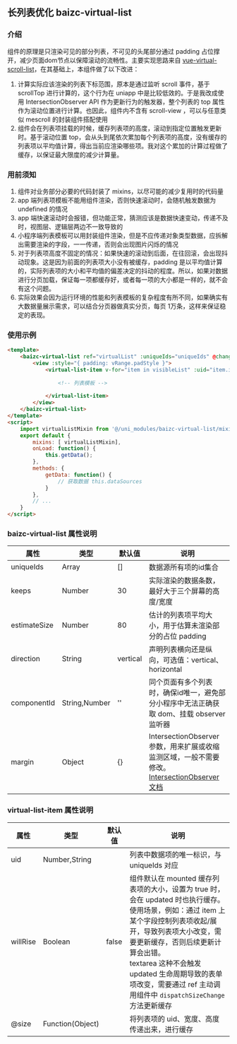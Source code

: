 ## 长列表优化 baizc-virtual-list

### 介绍
组件的原理是只渲染可见的部分列表，不可见的头尾部分通过 padding 占位撑开，减少页面dom节点以保障滚动的流畅性。主要实现思路来自 [vue-virtual-scroll-list](https://github.com/tangbc/vue-virtual-scroll-list/)，在其基础上，本组件做了以下改进：
1. 计算实际应该渲染的列表下标范围，原本是通过监听 scroll 事件，基于 scrollTop 进行计算的，这个行为在 uniapp 中是比较低效的。于是我改成使用 IntersectionObserver API 作为更新行为的触发器，整个列表的 top 属性作为滚动位置进行计算。也因此，组件内不含有 scroll-view ，可以与任意类似 mescroll 的封装组件搭配使用
2. 组件会在列表项挂载的时候，缓存列表项的高度，滚动到指定位置触发更新时。基于滚动位置 top，会从头到尾依次累加每个列表项的高度，没有缓存的列表项以平均值计算，得出当前应渲染哪些项。我对这个累加的计算过程做了缓存，以保证最大限度的减少计算量。

### 用前须知
1. 组件对业务部分必要的代码封装了 mixins，以尽可能的减少复用时的代码量
2. app 端列表项模板不能用组件渲染，否则快速滚动时，会随机触发数据为 undefined 的情况
2. app 端快速滚动时会报错，但功能正常，猜测应该是数据快速变动，传递不及时，视图层、逻辑层两边不一致导致的
3. 小程序端列表模板可以用封装组件渲染，但是不应传递对象类型数据，应拆解出需要渲染的字段，一一传递，否则会出现图片闪烁的情况
4. 对于列表项高度不固定的情况：如果快速的滚动到后面，在往回滚，会出现抖动现象。这是因为前面的列表项大小没有被缓存，padding 是以平均值计算的，实际列表项的大小和平均值的偏差决定的抖动的程度。所以，如果对数据进行分页加载，保证每一项都缓存好，或者每一项的大小都是一样的，就不会有这个问题。
5. 实际效果会因为运行环境的性能和列表模板的复杂程度有所不同，如果确实有大数据量展示需求，可以结合分页器做真实分页，每页 1万条，这样来保证稳定的表现。

### 使用示例
```html
<template>
	<baizc-virtual-list ref="virtualList" :uniqueIds="uniqueIds" @change="onRangeChange">
		<view :style="{ padding: vRange.padStyle }">
			<virtual-list-item v-for="item in visibleList" :uid="item.id" :key="item.id" @size="onEmitSize">
				
				<!-- 列表模板 -->
				
			</virtual-list-item>
		</view>
	</baizc-virtual-list>
</template>
<script>
	import virtualListMixin from '@/uni_modules/baizc-virtual-list/mixins/virtual-list.js';
	export default {
		mixins: [ virtualListMixin],
		onLoad: function() {
			this.getData();
		},
		methods: {
			getData: function() {
				// 获取数据 this.dataSources
			}
		},
		// ...
	}
</script>
```

### baizc-virtual-list 属性说明
|属性|类型|默认值|说明|
|--	|--	|--	|--	|
|uniqueIds |Array |[]	|数据源所有项的id集合	|
|keeps |Number |30	|实际渲染的数据条数，最好大于三个屏幕的高度/宽度	|
|estimateSize |Number |80	|估计的列表项平均大小，用于估算未渲染部分的占位 padding	|
|direction |String	|vertical	|声明列表横向还是纵向，可选值：vertical、horizontal	|
|componentId |String,Number	|''	|同个页面有多个列表时，确保id唯一，避免部分小程序中无法正确获取 dom、挂载 observer 监听器	|
|margin |Object |{}	|IntersectionObserver参数，用来扩展或收缩监测区域，一般不需要修改。[IntersectionObserver文档](https://uniapp.dcloud.io/api/ui/intersection-observer?id=intersectionobserver-%e5%af%b9%e8%b1%a1%e7%9a%84%e6%96%b9%e6%b3%95%e5%88%97%e8%a1%a8)	|

### virtual-list-item 属性说明
|属性|类型|默认值|说明|
|--	|--	|--	|--	|
|uid	|Number,String	|	|列表中数据项的唯一标识，与 uniqueIds 对应	|
|willRise	|Boolean	|false	|组件默认在 mounted 缓存列表项的大小，设置为 true 时，会在 updated 时也执行缓存。<br> 使用场景，例如：通过 item 上某个字段控制列表项收起/展开，导致列表项大小改变，需要更新缓存，否则后续更新计算会出错。<br> textarea 这种不会触发 updated 生命周期导致的表单项改变，需要通过 ref 主动调用组件中 `dispatchSizeChange` 方法更新缓存	|
|@size	|Function(Object)	|	|将列表项的 uid、宽度、高度传递出来，进行缓存	|
